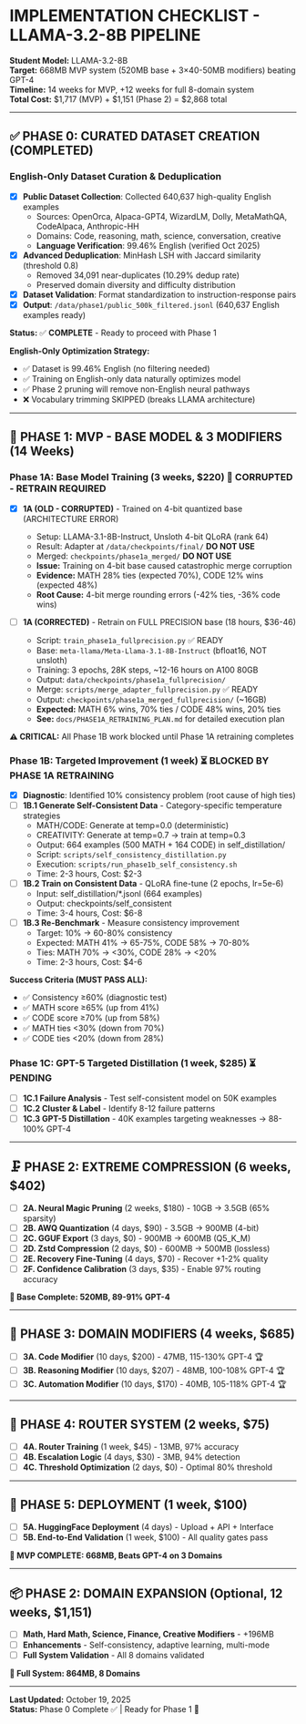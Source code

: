 # IMPLEMENTATION CHECKLIST - LLAMA-3.2-8B PIPELINE

**Student Model:** LLAMA-3.2-8B  
**Target:** 668MB MVP system (520MB base + 3×40-50MB modifiers) beating GPT-4  
**Timeline:** 14 weeks for MVP, +12 weeks for full 8-domain system  
**Total Cost:** $1,717 (MVP) + $1,151 (Phase 2) = $2,868 total

---

## ✅ PHASE 0: CURATED DATASET CREATION (COMPLETED)

### English-Only Dataset Curation & Deduplication
- [x] **Public Dataset Collection**: Collected 640,637 high-quality English examples
  - Sources: OpenOrca, Alpaca-GPT4, WizardLM, Dolly, MetaMathQA, CodeAlpaca, Anthropic-HH
  - Domains: Code, reasoning, math, science, conversation, creative
  - **Language Verification**: 99.46% English (verified Oct 2025)
- [x] **Advanced Deduplication**: MinHash LSH with Jaccard similarity (threshold 0.8)
  - Removed 34,091 near-duplicates (10.29% dedup rate)
  - Preserved domain diversity and difficulty distribution
- [x] **Dataset Validation**: Format standardization to instruction-response pairs
- [x] **Output**: `/data/phase1/public_500k_filtered.jsonl` (640,637 English examples ready)

**Status:** ✅ **COMPLETE** - Ready to proceed with Phase 1

**English-Only Optimization Strategy:**
- ✅ Dataset is 99.46% English (no filtering needed)
- ✅ Training on English-only data naturally optimizes model
- ✅ Phase 2 pruning will remove non-English neural pathways
- ❌ Vocabulary trimming SKIPPED (breaks LLAMA architecture)

---

## 🎯 PHASE 1: MVP - BASE MODEL & 3 MODIFIERS (14 Weeks)

### Phase 1A: Base Model Training (3 weeks, $220) 🚨 CORRUPTED - RETRAIN REQUIRED
- [x] **1A (OLD - CORRUPTED)** - Trained on 4-bit quantized base (ARCHITECTURE ERROR)
  - Setup: LLAMA-3.1-8B-Instruct, Unsloth 4-bit QLoRA (rank 64)
  - Result: Adapter at `/data/checkpoints/final/` **DO NOT USE**
  - Merged: `checkpoints/phase1a_merged/` **DO NOT USE**
  - **Issue:** Training on 4-bit base caused catastrophic merge corruption
  - **Evidence:** MATH 28% ties (expected 70%), CODE 12% wins (expected 48%)
  - **Root Cause:** 4-bit merge rounding errors (-42% ties, -36% code wins)

- [ ] **1A (CORRECTED)** - Retrain on FULL PRECISION base (18 hours, $36-46)
  - Script: `train_phase1a_fullprecision.py` ✅ READY
  - Base: `meta-llama/Meta-Llama-3.1-8B-Instruct` (bfloat16, NOT unsloth)
  - Training: 3 epochs, 28K steps, ~12-16 hours on A100 80GB
  - Output: `data/checkpoints/phase1a_fullprecision/`
  - Merge: `scripts/merge_adapter_fullprecision.py` ✅ READY
  - Output: `checkpoints/phase1a_merged_fullprecision/` (~16GB)
  - **Expected:** MATH 6% wins, 70% ties / CODE 48% wins, 20% ties
  - **See:** `docs/PHASE1A_RETRAINING_PLAN.md` for detailed execution plan

**⚠️ CRITICAL:** All Phase 1B work blocked until Phase 1A retraining completes

### Phase 1B: Targeted Improvement (1 week) ⏳ BLOCKED BY PHASE 1A RETRAINING
- [x] **Diagnostic**: Identified 10% consistency problem (root cause of high ties)
- [ ] **1B.1 Generate Self-Consistent Data** - Category-specific temperature strategies
  - MATH/CODE: Generate at temp=0.0 (deterministic)
  - CREATIVITY: Generate at temp=0.7 → train at temp=0.3
  - Output: 664 examples (500 MATH + 164 CODE) in self_distillation/
  - Script: `scripts/self_consistency_distillation.py`
  - Execution: `scripts/run_phase1b_self_consistency.sh`
  - Time: 2-3 hours, Cost: $2-3
- [ ] **1B.2 Train on Consistent Data** - QLoRA fine-tune (2 epochs, lr=5e-6)
  - Input: self_distillation/*.jsonl (664 examples)
  - Output: checkpoints/self_consistent
  - Time: 3-4 hours, Cost: $6-8
- [ ] **1B.3 Re-Benchmark** - Measure consistency improvement
  - Target: 10% → 60-80% consistency
  - Expected: MATH 41% → 65-75%, CODE 58% → 70-80%
  - Ties: MATH 70% → <30%, CODE 28% → <20%
  - Time: 2-3 hours, Cost: $4-6

**Success Criteria (MUST PASS ALL):**
- ✅ Consistency ≥60% (diagnostic test)
- ✅ MATH score ≥65% (up from 41%)
- ✅ CODE score ≥70% (up from 58%)
- ✅ MATH ties <30% (down from 70%)
- ✅ CODE ties <20% (down from 28%)

### Phase 1C: GPT-5 Targeted Distillation (1 week, $285) ⏳ PENDING
- [ ] **1C.1 Failure Analysis** - Test self-consistent model on 50K examples
- [ ] **1C.2 Cluster & Label** - Identify 8-12 failure patterns
- [ ] **1C.3 GPT-5 Distillation** - 40K examples targeting weaknesses → 88-100% GPT-4

---

## 🗜️ PHASE 2: EXTREME COMPRESSION (6 weeks, $402)

- [ ] **2A. Neural Magic Pruning** (2 weeks, $180) - 10GB → 3.5GB (65% sparsity)
- [ ] **2B. AWQ Quantization** (4 days, $90) - 3.5GB → 900MB (4-bit)
- [ ] **2C. GGUF Export** (3 days, $0) - 900MB → 600MB (Q5_K_M)
- [ ] **2D. Zstd Compression** (2 days, $0) - 600MB → 500MB (lossless)
- [ ] **2E. Recovery Fine-Tuning** (4 days, $70) - Recover +1-2% quality
- [ ] **2F. Confidence Calibration** (3 days, $35) - Enable 97% routing accuracy

**🎯 Base Complete: 520MB, 89-91% GPT-4**

---

## 🎨 PHASE 3: DOMAIN MODIFIERS (4 weeks, $685)

- [ ] **3A. Code Modifier** (10 days, $200) - 47MB, 115-130% GPT-4 🏆
- [ ] **3B. Reasoning Modifier** (10 days, $207) - 48MB, 100-108% GPT-4 🏆
- [ ] **3C. Automation Modifier** (10 days, $170) - 40MB, 105-118% GPT-4 🏆

---

## 🧭 PHASE 4: ROUTER SYSTEM (2 weeks, $75)

- [ ] **4A. Router Training** (1 week, $45) - 13MB, 97% accuracy
- [ ] **4B. Escalation Logic** (4 days, $30) - 3MB, 94% detection
- [ ] **4C. Threshold Optimization** (2 days, $0) - Optimal 80% threshold

---

## 🚀 PHASE 5: DEPLOYMENT (1 week, $100)

- [ ] **5A. HuggingFace Deployment** (4 days) - Upload + API + Interface
- [ ] **5B. End-to-End Validation** (1 week, $100) - All quality gates pass

**🎯 MVP COMPLETE: 668MB, Beats GPT-4 on 3 Domains**

---

## 📦 PHASE 2: DOMAIN EXPANSION (Optional, 12 weeks, $1,151)

- [ ] **Math, Hard Math, Science, Finance, Creative Modifiers** - +196MB
- [ ] **Enhancements** - Self-consistency, adaptive learning, multi-mode
- [ ] **Full System Validation** - All 8 domains validated

**🎯 Full System: 864MB, 8 Domains**

---

**Last Updated:** October 19, 2025  
**Status:** Phase 0 Complete ✅ | Ready for Phase 1 🚀
